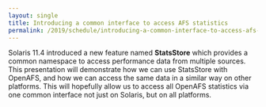 ```yaml
---
layout: single
title: Introducing a common interface to access AFS statistics
permalink: /2019/schedule/introducing-a-common-interface-to-access-afs-statistics/
---
```


Solaris 11.4 introduced a new feature named **StatsStore** which provides a
common namespace to access performance data from multiple sources. This
presentation will demonstrate how we can use StatsStore with OpenAFS, and how
we can access the same data in a similar way on other platforms. This will
hopefully allow us to access all OpenAFS statistics via one common interface
not just on Solaris, but on all platforms.
